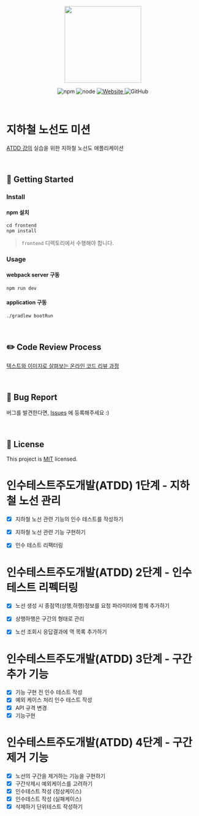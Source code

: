 <p align="center">
    <img width="200px;" src="https://raw.githubusercontent.com/woowacourse/atdd-subway-admin-frontend/master/images/main_logo.png"/>
</p>
<p align="center">
  <img alt="npm" src="https://img.shields.io/badge/npm-%3E%3D%205.5.0-blue">
  <img alt="node" src="https://img.shields.io/badge/node-%3E%3D%209.3.0-blue">
  <a href="https://edu.nextstep.camp/c/R89PYi5H" alt="nextstep atdd">
    <img alt="Website" src="https://img.shields.io/website?url=https%3A%2F%2Fedu.nextstep.camp%2Fc%2FR89PYi5H">
  </a>
  <img alt="GitHub" src="https://img.shields.io/github/license/next-step/atdd-subway-admin">
</p>

<br>

# 지하철 노선도 미션
[ATDD 강의](https://edu.nextstep.camp/c/R89PYi5H) 실습을 위한 지하철 노선도 애플리케이션

<br>

## 🚀 Getting Started

### Install
#### npm 설치
```
cd frontend
npm install
```
> `frontend` 디렉토리에서 수행해야 합니다.

### Usage
#### webpack server 구동
```
npm run dev
```
#### application 구동
```
./gradlew bootRun
```
<br>

## ✏️ Code Review Process
[텍스트와 이미지로 살펴보는 온라인 코드 리뷰 과정](https://github.com/next-step/nextstep-docs/tree/master/codereview)

<br>

## 🐞 Bug Report

버그를 발견한다면, [Issues](https://github.com/next-step/atdd-subway-admin/issues) 에 등록해주세요 :)

<br>

## 📝 License

This project is [MIT](https://github.com/next-step/atdd-subway-admin/blob/master/LICENSE.md) licensed.

# 인수테스트주도개발(ATDD) 1단계 - 지하철 노선 관리
- [x] 지하철 노선 관련 기능의 인수 테스트를 작성하기
- [x] 지하철 노선 관련 기능 구현하기
- [x] 인수 테스트 리팩터링


# 인수테스트주도개발(ATDD) 2단계 - 인수 테스트 리펙터링
- [x] 노선 생성 시 종점역(상행,하행)정보를 요청 파라미터에 함께 추가하기
- [x] 상행하행은 구간의 형태로 관리
- [x] 노선 조회시 응답결과에 역 목록 추가하기


# 인수테스트주도개발(ATDD) 3단계 - 구간 추가 기능
- [x] 기능 구현 전 인수 테스트 작성
- [x] 예외 케이스 처리 인수 테스트 작성
- [x] API 규격 변경
- [x] 기능구현

# 인수테스트주도개발(ATDD) 4단계 - 구간 제거 기능
- [x] 노선의 구간을 제거하는 기능을 구현하기
- [x] 구간삭제시 예외케이스를 고려하기
- [x] 인수테스트 작성 (정상케이스)
- [x] 인수테스트 작성 (실패케이스)
- [x] 삭제하기 단위테스트 작성하기